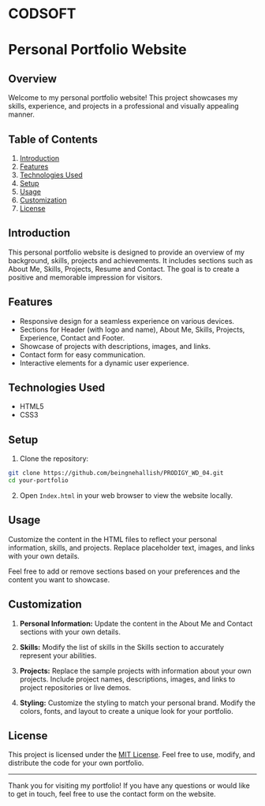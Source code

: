 # CODSOFT

# Personal Portfolio Website

## Overview

Welcome to my personal portfolio website! This project showcases my skills, experience, and projects in a professional and visually appealing manner.

## Table of Contents

1. [Introduction](#introduction)
2. [Features](#features)
3. [Technologies Used](#technologies-used)
4. [Setup](#setup)
5. [Usage](#usage)
6. [Customization](#customization)
7. [License](#license)

## Introduction

This personal portfolio website is designed to provide an overview of my background, skills, projects and achievements. It includes sections such as About Me, Skills, Projects, Resume and Contact. The goal is to create a positive and memorable impression for visitors.

## Features

- Responsive design for a seamless experience on various devices.
- Sections for Header (with logo and name), About Me, Skills, Projects, Experience, Contact and Footer.
- Showcase of projects with descriptions, images, and links.
- Contact form for easy communication.
- Interactive elements for a dynamic user experience.

## Technologies Used

- HTML5
- CSS3

## Setup

1. Clone the repository:

```bash
git clone https://github.com/beingnehallish/PRODIGY_WD_04.git
cd your-portfolio
```

2. Open `Index.html` in your web browser to view the website locally.

## Usage

Customize the content in the HTML files to reflect your personal information, skills, and projects. Replace placeholder text, images, and links with your own details.

Feel free to add or remove sections based on your preferences and the content you want to showcase.

## Customization

1. **Personal Information:** Update the content in the About Me and Contact sections with your own details.

2. **Skills:** Modify the list of skills in the Skills section to accurately represent your abilities.

3. **Projects:** Replace the sample projects with information about your own projects. Include project names, descriptions, images, and links to project repositories or live demos.

4. **Styling:** Customize the styling to match your personal brand. Modify the colors, fonts, and layout to create a unique look for your portfolio.

## License

This project is licensed under the [MIT License](LICENSE). Feel free to use, modify, and distribute the code for your own portfolio.

---

Thank you for visiting my portfolio! If you have any questions or would like to get in touch, feel free to use the contact form on the website.

